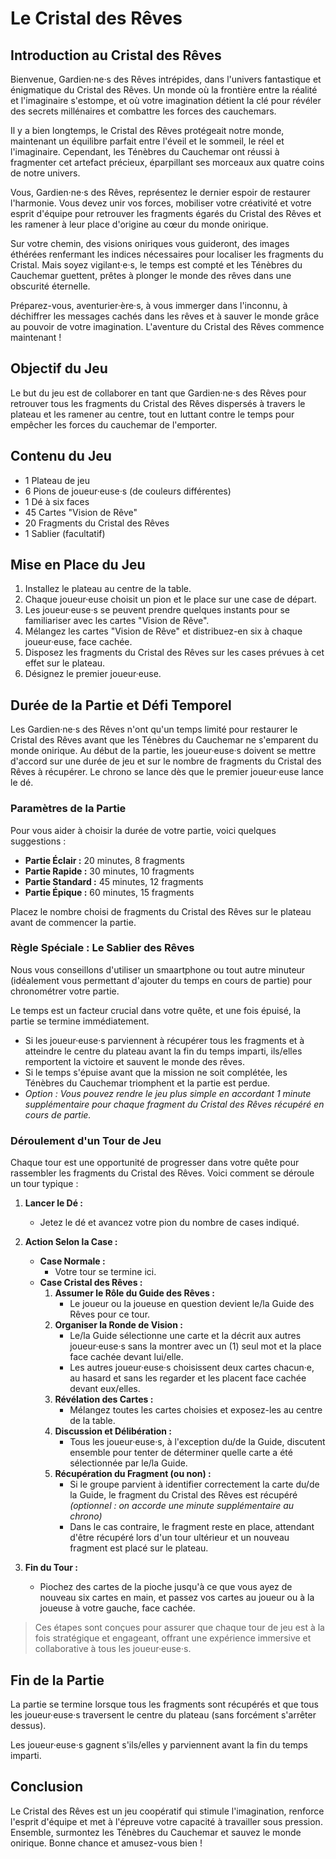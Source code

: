 # Le Cristal des Rêves

## Introduction au Cristal des Rêves

Bienvenue, Gardien·ne·s des Rêves intrépides, dans l'univers fantastique et énigmatique du Cristal des Rêves. Un monde où la frontière entre la réalité et l'imaginaire s'estompe, et où votre imagination détient la clé pour révéler des secrets millénaires et combattre les forces des cauchemars.

Il y a bien longtemps, le Cristal des Rêves protégeait notre monde, maintenant un équilibre parfait entre l'éveil et le sommeil, le réel et l'imaginaire. Cependant, les Ténèbres du Cauchemar ont réussi à fragmenter cet artefact précieux, éparpillant ses morceaux aux quatre coins de notre univers.

Vous, Gardien·ne·s des Rêves, représentez le dernier espoir de restaurer l'harmonie. Vous devez unir vos forces, mobiliser votre créativité et votre esprit d'équipe pour retrouver les fragments égarés du Cristal des Rêves et les ramener à leur place d'origine au cœur du monde onirique.

Sur votre chemin, des visions oniriques vous guideront, des images éthérées renfermant les indices nécessaires pour localiser les fragments du Cristal. Mais soyez vigilant·e·s, le temps est compté et les Ténèbres du Cauchemar guettent, prêtes à plonger le monde des rêves dans une obscurité éternelle.

Préparez-vous, aventurier·ère·s, à vous immerger dans l'inconnu, à déchiffrer les messages cachés dans les rêves et à sauver le monde grâce au pouvoir de votre imagination. L'aventure du Cristal des Rêves commence maintenant !

## Objectif du Jeu

Le but du jeu est de collaborer en tant que Gardien·ne·s des Rêves pour retrouver tous les fragments du Cristal des Rêves dispersés à travers le plateau et les ramener au centre, tout en luttant contre le temps pour empêcher les forces du cauchemar de l'emporter.

## Contenu du Jeu

- 1 Plateau de jeu
- 6 Pions de joueur·euse·s (de couleurs différentes)
- 1 Dé à six faces
- 45 Cartes "Vision de Rêve"
- 20 Fragments du Cristal des Rêves
- 1 Sablier (facultatif)

## Mise en Place du Jeu

1. Installez le plateau au centre de la table.
2. Chaque joueur·euse choisit un pion et le place sur une case de départ.
3. Les joueur·euse·s se peuvent prendre quelques instants pour se familiariser avec les cartes "Vision de Rêve".
4. Mélangez les cartes "Vision de Rêve" et distribuez-en six à chaque joueur·euse, face cachée.
5. Disposez les fragments du Cristal des Rêves sur les cases prévues à cet effet sur le plateau.
6. Désignez le premier joueur·euse.

## Durée de la Partie et Défi Temporel

Les Gardien·ne·s des Rêves n'ont qu'un temps limité pour restaurer le Cristal des Rêves avant que les Ténèbres du Cauchemar ne s'emparent du monde onirique. Au début de la partie, les joueur·euse·s doivent se mettre d'accord sur une durée de jeu et sur le nombre de fragments du Cristal des Rêves à récupérer. Le chrono se lance dès que le premier joueur·euse lance le dé.

### Paramètres de la Partie

Pour vous aider à choisir la durée de votre partie, voici quelques suggestions :

- **Partie Éclair :** 20 minutes, 8 fragments
- **Partie Rapide :** 30 minutes, 10 fragments
- **Partie Standard :** 45 minutes, 12 fragments
- **Partie Épique :** 60 minutes, 15 fragments

Placez le nombre choisi de fragments du Cristal des Rêves sur le plateau avant de commencer la partie.

### Règle Spéciale : Le Sablier des Rêves

Nous vous conseillons d'utiliser un smaartphone ou tout autre minuteur (idéalement vous permettant d'ajouter du temps en cours de partie) pour chronométrer votre partie.

Le temps est un facteur crucial dans votre quête, et une fois épuisé, la partie se termine immédiatement.

- Si les joueur·euse·s parviennent à récupérer tous les fragments et à atteindre le centre du plateau avant la fin du temps imparti, ils/elles remportent la victoire et sauvent le monde des rêves.
- Si le temps s'épuise avant que la mission ne soit complétée, les Ténèbres du Cauchemar triomphent et la partie est perdue.
- *Option : Vous pouvez rendre le jeu plus simple en accordant 1 minute supplémentaire pour chaque fragment du Cristal des Rêves récupéré en cours de partie.*

### Déroulement d'un Tour de Jeu

Chaque tour est une opportunité de progresser dans votre quête pour rassembler les fragments du Cristal des Rêves. Voici comment se déroule un tour typique :

1. **Lancer le Dé :** 
   - Jetez le dé et avancez votre pion du nombre de cases indiqué.

2. **Action Selon la Case :**
   - **Case Normale :**
     - Votre tour se termine ici.
   - **Case Cristal des Rêves :**
     1. **Assumer le Rôle du Guide des Rêves :**
        - Le joueur ou la joueuse en question devient le/la Guide des Rêves pour ce tour.
     2. **Organiser la Ronde de Vision :**
         - Le/la Guide sélectionne une carte et la décrit aux autres joueur·euse·s sans la montrer avec un (1) seul mot et la place face cachée devant lui/elle.
         - Les autres joueur·euse·s choisissent deux cartes chacun·e, au hasard et sans les regarder et les placent face cachée devant eux/elles.
     1. **Révélation des Cartes :**
        - Mélangez toutes les cartes choisies et exposez-les au centre de la table.
     2. **Discussion et Délibération :**
        - Tous les joueur·euse·s, à l'exception du/de la Guide, discutent ensemble pour tenter de déterminer quelle carte a été sélectionnée par le/la Guide.
     3. **Récupération du Fragment (ou non) :**
        - Si le groupe parvient à identifier correctement la carte du/de la Guide, le fragment du Cristal des Rêves est récupéré *(optionnel : on accorde une minute supplémentaire au chrono)*
        - Dans le cas contraire, le fragment reste en place, attendant d'être récupéré lors d'un tour ultérieur et un nouveau fragment est placé sur le plateau.

1. **Fin du Tour :**
   - Piochez des cartes de la pioche jusqu'à ce que vous ayez de nouveau six cartes en main, et passez vos cartes au joueur ou à la joueuse à votre gauche, face cachée.

> Ces étapes sont conçues pour assurer que chaque tour de jeu est à la fois stratégique et engageant, offrant une expérience immersive et collaborative à tous les joueur·euse·s.

## Fin de la Partie

La partie se termine lorsque tous les fragments sont récupérés et que tous les joueur·euse·s traversent le centre du plateau (sans forcément s'arrêter dessus).

Les joueur·euse·s gagnent s'ils/elles y parviennent avant la fin du temps imparti.

## Conclusion

Le Cristal des Rêves est un jeu coopératif qui stimule l'imagination, renforce l'esprit d'équipe et met à l'épreuve votre capacité à travailler sous pression. Ensemble, surmontez les Ténèbres du Cauchemar et sauvez le monde onirique. Bonne chance et amusez-vous bien !
